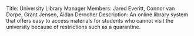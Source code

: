 Title: University Library Manager
Members: Jared Everitt, Connor van Dorpe, Grant Jensen, Aidan Derocher
Description: An online library system that offers easy to access materials for students who cannot visit the university 
because of restrictions such as a quarantine.
